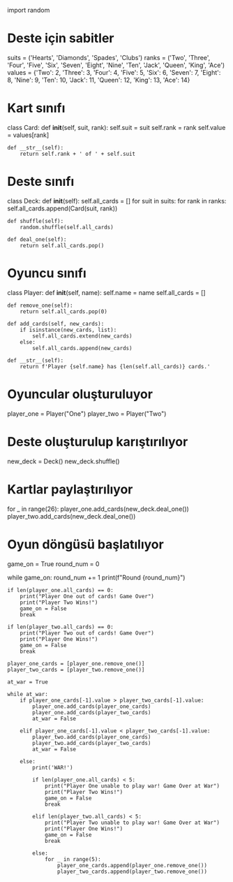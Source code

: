 import random

# Deste için sabitler
suits = ('Hearts', 'Diamonds', 'Spades', 'Clubs')
ranks = ('Two', 'Three', 'Four', 'Five', 'Six', 'Seven', 'Eight',
         'Nine', 'Ten', 'Jack', 'Queen', 'King', 'Ace')
values = {'Two': 2, 'Three': 3, 'Four': 4, 'Five': 5, 'Six': 6,
          'Seven': 7, 'Eight': 8, 'Nine': 9, 'Ten': 10,
          'Jack': 11, 'Queen': 12, 'King': 13, 'Ace': 14}

# Kart sınıfı
class Card:
    def __init__(self, suit, rank):
        self.suit = suit
        self.rank = rank
        self.value = values[rank]

    def __str__(self):
        return self.rank + ' of ' + self.suit

# Deste sınıfı
class Deck:
    def __init__(self):
        self.all_cards = []
        for suit in suits:
            for rank in ranks:
                self.all_cards.append(Card(suit, rank))

    def shuffle(self):
        random.shuffle(self.all_cards)

    def deal_one(self):
        return self.all_cards.pop()

# Oyuncu sınıfı
class Player:
    def __init__(self, name):
        self.name = name
        self.all_cards = []

    def remove_one(self):
        return self.all_cards.pop(0)

    def add_cards(self, new_cards):
        if isinstance(new_cards, list):
            self.all_cards.extend(new_cards)
        else:
            self.all_cards.append(new_cards)

    def __str__(self):
        return f'Player {self.name} has {len(self.all_cards)} cards.'

# Oyuncular oluşturuluyor
player_one = Player("One")
player_two = Player("Two")

# Deste oluşturulup karıştırılıyor
new_deck = Deck()
new_deck.shuffle()

# Kartlar paylaştırılıyor
for _ in range(26):
    player_one.add_cards(new_deck.deal_one())
    player_two.add_cards(new_deck.deal_one())

# Oyun döngüsü başlatılıyor
game_on = True
round_num = 0

while game_on:
    round_num += 1
    print(f"Round {round_num}")

    if len(player_one.all_cards) == 0:
        print("Player One out of cards! Game Over")
        print("Player Two Wins!")
        game_on = False
        break

    if len(player_two.all_cards) == 0:
        print("Player Two out of cards! Game Over")
        print("Player One Wins!")
        game_on = False
        break

    player_one_cards = [player_one.remove_one()]
    player_two_cards = [player_two.remove_one()]

    at_war = True

    while at_war:
        if player_one_cards[-1].value > player_two_cards[-1].value:
            player_one.add_cards(player_one_cards)
            player_one.add_cards(player_two_cards)
            at_war = False

        elif player_one_cards[-1].value < player_two_cards[-1].value:
            player_two.add_cards(player_one_cards)
            player_two.add_cards(player_two_cards)
            at_war = False

        else:
            print('WAR!')

            if len(player_one.all_cards) < 5:
                print("Player One unable to play war! Game Over at War")
                print("Player Two Wins!")
                game_on = False
                break

            elif len(player_two.all_cards) < 5:
                print("Player Two unable to play war! Game Over at War")
                print("Player One Wins!")
                game_on = False
                break

            else:
                for _ in range(5):
                    player_one_cards.append(player_one.remove_one())
                    player_two_cards.append(player_two.remove_one())
